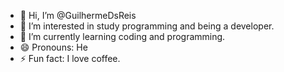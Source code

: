 - 👋 Hi, I’m @GuilhermeDsReis
- 👀 I’m interested in study programming and being a developer.
- 🌱 I’m currently learning coding and programming.
- 😄 Pronouns: He
- ⚡ Fun fact: I love coffee.

<!---
GuilhermeDsReis/GuilhermeDsReis is a ✨ special ✨ repository because its `README.md` (this file) appears on your GitHub profile.
You can click the Preview link to take a look at your changes.
--->
